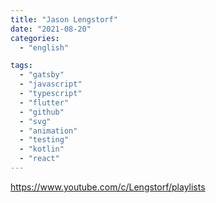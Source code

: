 ```yaml
---
title: "Jason Lengstorf"
date: "2021-08-20"
categories:
  - "english"

tags:
  - "gatsby"
  - "javascript"
  - "typescript"
  - "flutter"
  - "github"
  - "svg"
  - "animation"
  - "testing"
  - "kotlin"
  - "react"
---
```


https://www.youtube.com/c/Lengstorf/playlists

